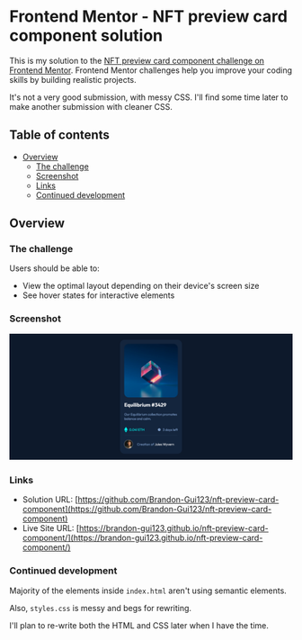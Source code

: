# Frontend Mentor - NFT preview card component solution

This is my solution to the [NFT preview card component challenge on Frontend Mentor](https://www.frontendmentor.io/challenges/nft-preview-card-component-SbdUL_w0U). Frontend Mentor challenges help you improve your coding skills by building realistic projects.

It's not a very good submission, with messy CSS. I'll find some time later to make another submission with cleaner CSS.

## Table of contents

- [Overview](#overview)
  - [The challenge](#the-challenge)
  - [Screenshot](#screenshot)
  - [Links](#links)
  - [Continued development](#continued-development)

## Overview

### The challenge

Users should be able to:

- View the optimal layout depending on their device's screen size
- See hover states for interactive elements

### Screenshot

![Screenshot of own website solution](images/screenshot.png)

### Links

- Solution URL: [https://github.com/Brandon-Gui123/nft-preview-card-component](https://github.com/Brandon-Gui123/nft-preview-card-component)
- Live Site URL: [https://brandon-gui123.github.io/nft-preview-card-component/](https://brandon-gui123.github.io/nft-preview-card-component/)

### Continued development

Majority of the elements inside `index.html` aren't using semantic elements.

Also, `styles.css` is messy and begs for rewriting.

I'll plan to re-write both the HTML and CSS later when I have the time.
